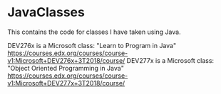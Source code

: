 # JavaClasses

This contains the code for classes I have taken using Java.

DEV276x is a Microsoft class: "Learn to Program in Java"  
    https://courses.edx.org/courses/course-v1:Microsoft+DEV276x+3T2018/course/
DEV277x is a Microsoft class: "Object Oriented Programming in Java"  
    https://courses.edx.org/courses/course-v1:Microsoft+DEV277x+3T2018/course/
